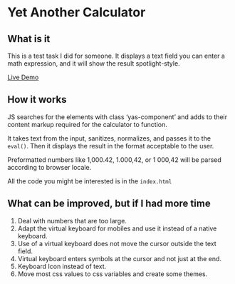 # Yet Another Calculator
## What is it
This is a test task I did for someone. It displays a text field you can enter a math expression, and it will show the result spotlight-style.

[Live Demo](https://lively-sprinkles-ce7d48.netlify.app/)

## How it works
JS searches for the elements with class ‘yas-component’ and adds to their content markup required for the calculator to function.

It takes text from the input, sanitizes, normalizes, and passes it to the `eval()`. Then it displays the result in the format acceptable to the user.

Preformatted numbers like 1,000.42, 1.000,42, or 1 000,42 will be parsed according to browser locale.

All the code you might be interested is in the `index.html`

## What can be improved, but if I had more time
1. Deal with numbers that are too large.
2. Adapt the virtual keyboard for mobiles and use it instead of a native keyboard.
3. Use of a virtual keyboard does not move the cursor outside the text field.
4. Virtual keyboard enters symbols at the cursor and not just at the end.
5. Keyboard Icon instead of text.
6. Move most css values to css variables and create some themes.



 
